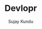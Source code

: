 ---
title: Devlopr 
github: https://github.com/sujaykundu777/devlopr-jekyll
demo: https://devlopr.netlify.com
author: Sujay Kundu
ssg:
  - Jekyll
cms:
  - No Cms
---